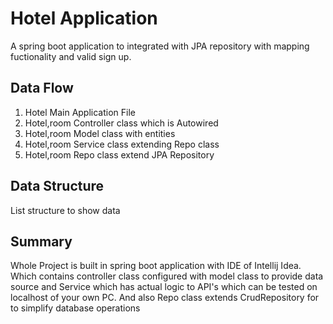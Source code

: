 
# Hotel Application

A spring boot application to integrated with JPA repository with mapping fuctionality and valid sign up.


## Data Flow

1. Hotel Main Application File
2. Hotel,room Controller class which is Autowired
3. Hotel,room Model class with entities
4. Hotel,room Service class extending Repo class
5. Hotel,room Repo class extend JPA Repository 
 

## Data Structure

List structure to show data

## Summary

Whole Project is built in spring boot application with IDE of Intellij Idea. Which contains controller class configured with model class to provide data source and Service which has actual logic to API's which can be tested on localhost of your own PC.
And also Repo class extends CrudRepository for to simplify database operations
